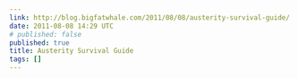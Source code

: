 ```yaml
---
link: http://blog.bigfatwhale.com/2011/08/08/austerity-survival-guide/
date: 2011-08-08 14:29 UTC
# published: false
published: true
title: Austerity Survival Guide
tags: []
---
```




